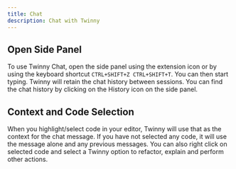 ```yaml
---
title: Chat
description: Chat with Twinny
---
```


## Open Side Panel

To use Twinny Chat, open the side panel using the extension icon or by using the keyboard shortcut `CTRL+SHIFT+Z CTRL+SHIFT+T`. You can then start typing. Twinny will retain the chat history between sessions. You can find the chat history by clicking on the History icon on the side panel.

## Context and Code Selection

When you highlight/select code in your editor, Twinny will use that as the context for the chat message. If you have not selected any code, it will use the message alone and any previous messages. You can also right click on selected code and select a Twinny option to refactor, explain and perform other actions. 
